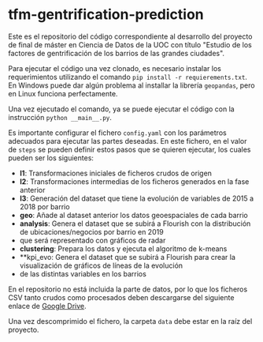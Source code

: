 # tfm-gentrification-prediction

Este es el repositorio del código correspondiente al desarrollo del proyecto de final
de máster en Ciencia de Datos de la UOC con título "Estudio de los factores de gentrificación de los barrios de las
grandes ciudades".

Para ejecutar el código una vez clonado, es necesario instalar los requerimientos utilizando
el comando `pip install -r requierements.txt`. En Windows puede dar algún problema
al installar la librería `geopandas`, pero en Linux funciona perfectamente.

Una vez ejecutado el comando, ya se puede ejecutar el código con la instrucción `python __main__.py`.

Es importante configurar el fichero `config.yaml` con los parámetros adecuados para
ejecutar las partes deseadas. En este fichero, en el valor de `steps` se pueden definir
estos pasos que se quieren ejecutar, los cuales pueden ser los siguientes:

- **l1**: Transformaciones iniciales de ficheros crudos de origen
- **l2**: Transformaciones intermedias de los ficheros generados en la fase anterior
- **l3**: Generación del dataset que tiene la evolución de variables de 2015 a 2018 por barrio
- **geo**: Añade al dataset anterior los datos geoespaciales de cada barrio
- **analysis**: Genera el dataset que se subirá a Flourish con la distribución de ubicaciones/negocios por barrio en 2019 
- que será representado con gráficos de radar
- **clustering**: Prepara los datos y ejecuta el algoritmo de k-means
- **kpi_evo: Genera el dataset que se subirá a Flourish para crear la visualización de gráficos de líneas de la evolución 
- de las distintas variables en los barrios

En el repositorio no está incluida la parte de datos, por lo que los ficheros CSV
tanto crudos como procesados deben descargarse del siguiente enlace de 
[Google Drive](https://drive.google.com/file/d/1jUgGEMegduvzZ85p3KPZ2tJiPiMMEyBv/view?usp=sharing).

Una vez descomprimido el fichero, la carpeta `data` debe estar en la raíz del proyecto.

